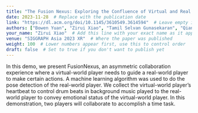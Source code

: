 ```yaml
---
title: "The Fusion Nexus: Exploring the Confluence of Virtual and Real Worlds through Biocognitive Audio-Verbal Interface in Immersive XR Environments"
date: 2023-11-28  # Replace with the publication date
link: "https://dl.acm.org/doi/10.1145/3610549.3614594"  # Leave empty if no link is available
authors: ["Bowen Yuan", "Zirui Xiao", "Tamil Selvan Gunasekaran", "Qianyuan Zou", "Zhuang Chang", "Misha Mirza", "Gun Lee", "Mark Billinghurst"]  # List of authors
your_name: "Zirui Xiao"  # Add this line with your exact name as it appears in author lists
venue: "SIGGRAPH Asia 2023 XR"  # Where the paper was published
weight: 100  # Lower numbers appear first, use this to control order
draft: false  # Set to true if you don't want to publish yet
---
```


In this demo, we present FusionNexus, an asymmetric collaboration experience where a virtual-world player needs to guide a real-world player to make certain actions. A machine learning algorithm was used to do the pose detection of the real-world player. We collect the virtual-world player’s heartbeat to control drum beats in background music played to the real-world player to convey emotional status of the virtual-world player. In this demonstration, two players will collaborate to accomplish a time task.